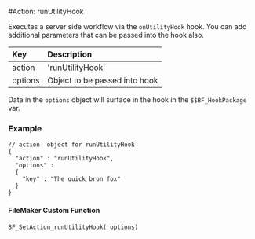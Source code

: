 #Action: runUtilityHook

Executes a server side workflow via the `onUtilityHook` hook. You can add additional parameters that can be passed into the hook also. 


| Key | Description |
| :--- | :--- |
| action | 'runUtilityHook' |
| options | Object to be passed into hook |

Data in the `options` object will surface in the hook in the `$$BF_HookPackage` var.

 
### Example

```
// action  object for runUtilityHook
{
  "action" : "runUtilityHook",
  "options" : 
  {
    "key" : "The quick bron fox"
  }
}
```

#### FileMaker Custom Function
```
BF_SetAction_runUtilityHook( options) 
```





